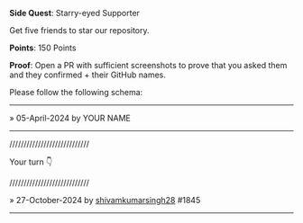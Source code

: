 **Side Quest**: Starry-eyed Supporter

Get five friends to star our repository.

**Points**: 150 Points

**Proof**: Open a PR with sufficient screenshots to prove that you asked them and they confirmed + their GitHub names.

Please follow the following schema:

---

» 05-April-2024 by YOUR NAME

---

////////////////////////////

Your turn 👇

////////////////////////////

» 27-October-2024 by [shivamkumarsingh28](https://github.com/shivamkumarsingh28) #1845

---
